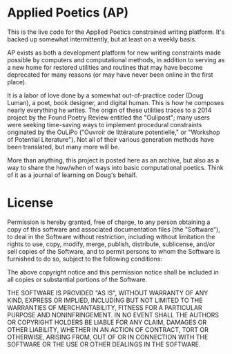 # Applied Poetics (AP)
This is the live code for the Applied Poetics constrained writing platform. It's backed up somewhat intermittently, but at least on a weekly basis.

AP exists as both a development platform for new writing constraints made possible by computers and computational methods, in addition to serving as a new home for restored utilities and routines that may have become deprecated for many reasons (or may have never been online in the first place).

It is a labor of love done by a somewhat out-of-practice coder (Doug Luman), a poet, book designer, and digital human. This is how he composes nearly everything he writes. The origin of these utilities traces to a 2014 project by the Found Poetry Review entitled the "Oulipost"; many users were seeking time-saving ways to implement procedural constraints originated by the OuLiPo ("Ouvroir de littérature potentielle," or "Workshop of Potential Literature"). Not all of their various generation methods have been translated, but many more will be.

More than anything, this project is posted here as an archive, but also as a way to share the how/when of ways into basic computational poetics. Think of it as a journal of learning on Doug's behalf.

# License

Permission is hereby granted, free of charge, to any person obtaining a copy of this software and associated documentation files (the "Software"), to deal in the Software without restriction, including without limitation the rights to use, copy, modify, merge, publish, distribute, sublicense, and/or sell copies of the Software, and to permit persons to whom the Software is furnished to do so, subject to the following conditions:

The above copyright notice and this permission notice shall be included in all copies or substantial portions of the Software.

THE SOFTWARE IS PROVIDED "AS IS", WITHOUT WARRANTY OF ANY KIND, EXPRESS OR IMPLIED, INCLUDING BUT NOT LIMITED TO THE WARRANTIES OF MERCHANTABILITY, FITNESS FOR A PARTICULAR PURPOSE AND NONINFRINGEMENT. IN NO EVENT SHALL THE AUTHORS OR COPYRIGHT HOLDERS BE LIABLE FOR ANY CLAIM, DAMAGES OR OTHER LIABILITY, WHETHER IN AN ACTION OF CONTRACT, TORT OR OTHERWISE, ARISING FROM, OUT OF OR IN CONNECTION WITH THE SOFTWARE OR THE USE OR OTHER DEALINGS IN THE SOFTWARE.
